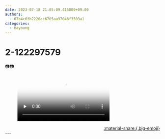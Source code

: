 ```yaml
---
date: 2023-07-18 21:05:09.415000+09:00
authors:
  - 67b4c6fb2220ac6705aa97046f3503a1
categories:
  - Hayoung
---
```


# 2-122297579

<div class="post-container" markdown="1">
<div class="content-container md-sidebar__scrollwrap" markdown="1">

📷📷

<figure markdown="1">
<video controls="controls" preload="none" poster="/assets/videos/weverse_1-525819-thumb.jpg">
<source src="/assets/videos/weverse_1-525819.mp4#t=1" type="video/mp4">
Your browser does not support the video tag.
</video>
</figure>


</div>
</div>

<div style="text-align: right;" markdown="1">
<a href="https://weverse.io/fromis9/artist/2-122297579" style="text-align: right;">:material-share:{.big-emoji}</a>
</div>
---
